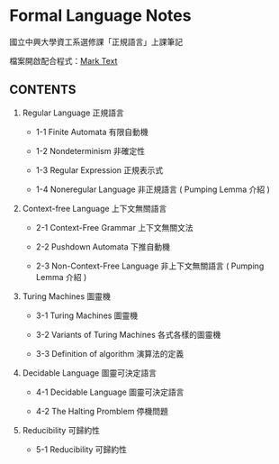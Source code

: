 # Formal Language Notes
國立中興大學資工系選修課「正規語言」上課筆記

檔案開啟配合程式：[Mark Text](https://marktext.app/)

## CONTENTS
1. Regular Language 正規語言
    + 1-1 Finite Automata 有限自動機

    + 1-2 Nondeterminism 非確定性

    + 1-3 Regular Expression 正規表示式

    + 1-4 Noneregular Language 非正規語言 ( Pumping Lemma 介紹 )

2. Context-free Language 上下文無關語言
    + 2-1 Context-Free Grammar 上下文無關文法

    + 2-2 Pushdown Automata 下推自動機

    + 2-3 Non-Context-Free Language 非上下文無關語言 ( Pumping Lemma 介紹 )

3. Turing Machines 圖靈機
    + 3-1 Turing Machines 圖靈機

    + 3-2 Variants of Turing Machines 各式各樣的圖靈機

    + 3-3 Definition of algorithm 演算法的定義

4. Decidable Language 圖靈可決定語言
    + 4-1 Decidable Language 圖靈可決定語言

    + 4-2 The Halting Promblem 停機問題

5. Reducibility 可歸約性
    + 5-1 Reducibility 可歸約性
